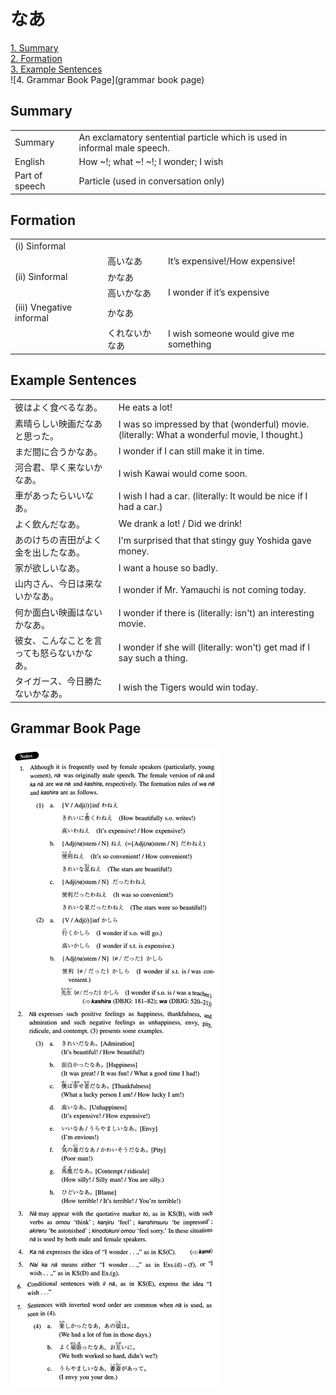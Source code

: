 # なあ

[1. Summary](#summary)<br>
[2. Formation](#formation)<br>
[3. Example Sentences](#example-sentences)<br>
![4. Grammar Book Page](grammar book page)<br>


## Summary

<table><tr>   <td>Summary</td>   <td>An exclamatory sentential particle which is used in informal male speech.</td></tr><tr>   <td>English</td>   <td>How ~!; what ~! ~!; I wonder; I wish</td></tr><tr>   <td>Part of speech</td>   <td>Particle (used in conversation only)</td></tr></table>

## Formation

<table class="table"><tbody><tr class="tr head"><td class="td"><span class="numbers">(i)</span> <span class="bold">Sinformal</span></td><td class="td"><span class="concept"></span></td><td class="td"></td></tr><tr class="tr"><td class="td"></td><td class="td"><span>高い</span><span class="concept">なあ</span></td><td class="td"><span>It’s expensive!/How expensive!</span></td></tr><tr class="tr head"><td class="td"><span class="numbers">(ii)</span> <span class="bold">Sinformal</span></td><td class="td"><span class="concept">かなあ</span></td><td class="td"></td></tr><tr class="tr"><td class="td"></td><td class="td"><span>高い</span><span class="concept">かなあ</span></td><td class="td"><span>I wonder if it’s expensive</span></td></tr><tr class="tr head"><td class="td"><span class="numbers">(iii)</span> <span class="bold">Vnegative informal</span></td><td class="td"><span class="concept">かなあ</span></td><td class="td"></td></tr><tr class="tr"><td class="td"></td><td class="td"><span>くれない</span><span class="concept">かなあ</span></td><td class="td"><span>I wish someone would give me something</span></td></tr></tbody></table>

## Example Sentences

<table><tr>   <td>彼はよく食べるなあ。</td>   <td>He eats a lot!</td></tr><tr>   <td>素晴らしい映画だなあと思った。</td>   <td>I was so impressed by that (wonderful) movie. (literally: What a wonderful movie, I thought.)</td></tr><tr>   <td>まだ間に合うかなあ。</td>   <td>I wonder if I can still make it in time.</td></tr><tr>   <td>河合君、早く来ないかなあ。</td>   <td>I wish Kawai would come soon.</td></tr><tr>   <td>車があったらいいなあ。</td>   <td>I wish I had a car. (literally: It would be nice if I had a car.)</td></tr><tr>   <td>よく飲んだなあ。</td>   <td>We drank a lot! / Did we drink!</td></tr><tr>   <td>あのけちの吉田がよく金を出したなあ。</td>   <td>I'm surprised that that stingy guy Yoshida gave money.</td></tr><tr>   <td>家が欲しいなあ。</td>   <td>I want a house so badly.</td></tr><tr>   <td>山内さん、今日は来ないかなあ。</td>   <td>I wonder if Mr. Yamauchi is not coming today.</td></tr><tr>   <td>何か面白い映画はないかなあ。</td>   <td>I wonder if there is (literally: isn't) an interesting movie.</td></tr><tr>   <td>彼女、こんなことを言っても怒らないかなあ。</td>   <td>I wonder if she will (literally: won't) get mad if I say such a thing.</td></tr><tr>   <td>タイガース、今日勝たないかなあ。</td>   <td>I wish the Tigers would win today.</td></tr></table>

## Grammar Book Page

![](../img/Intermediateなあ.png)

